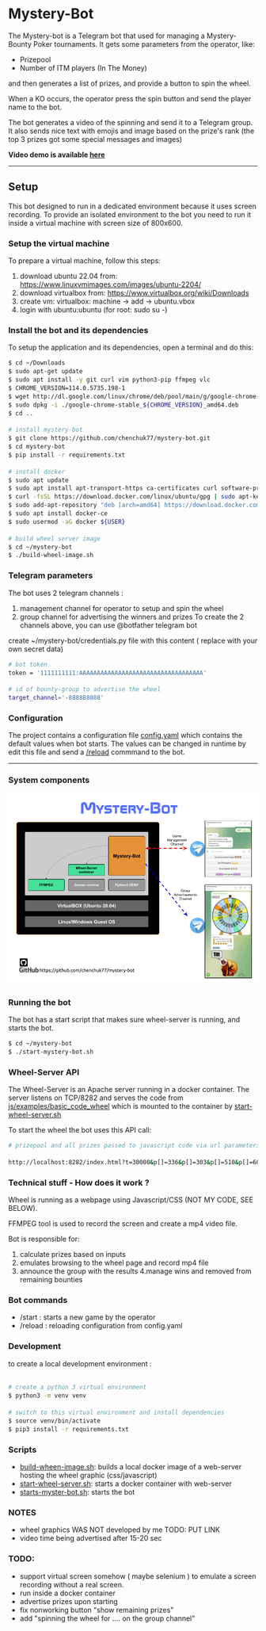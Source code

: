
# Mystery-Bot

The Mystery-bot is a Telegram bot that used for managing a Mystery-Bounty 
Poker tournaments. It gets some parameters from the operator, like:
* Prizepool
* Number of ITM players (In The Money)

and then  generates a list of prizes, and provide a button to spin the wheel.

When a KO occurs, the operator press the spin button and send the player name to the bot.

The bot generates a video of the spinning and send it to a Telegram group.
It also sends nice text with emojis and image based on the prize's rank
(the top 3 prizes got some special messages and images) 

<b>Video demo is available [here](https://drive.google.com/file/d/1EclsQLGUw6jx1ZN6UUKN8BuReREwBrFt/view?usp=sharing)</b>

--------------------
## Setup
This bot designed to run in a dedicated environment because it uses screen recording.
To provide an isolated environment to the bot you need to run it 
inside a virtual machine with screen size of 800x600.


### Setup the virtual machine
To prepare a virtual machine, follow this steps:
1. download ubuntu 22.04 from: https://www.linuxvmimages.com/images/ubuntu-2204/
2. download virtualbox from: https://www.virtualbox.org/wiki/Downloads
3. create vm: virtualbox: machine -> add -> ubuntu.vbox 
4. login with ubuntu:ubuntu (for root: sudo su -)

### Install the bot and its dependencies
To setup the application and its dependencies, open a terminal and do this:

```bash
$ cd ~/Downloads
$ sudo apt-get update 
$ sudo apt install -y git curl vim python3-pip ffmpeg vlc
$ CHROME_VERSION=114.0.5735.198-1
$ wget http://dl.google.com/linux/chrome/deb/pool/main/g/google-chrome-stable/google-chrome-stable_${CHROME_VERSION}_amd64.deb
$ sudo dpkg -i ./google-chrome-stable_${CHROME_VERSION}_amd64.deb
$ cd ..

# install mystery-bot
$ git clone https://github.com/chenchuk77/mystery-bot.git
$ cd mystery-bot
$ pip install -r requirements.txt

# install docker
$ sudo apt update
$ sudo apt install apt-transport-https ca-certificates curl software-properties-common
$ curl -fsSL https://download.docker.com/linux/ubuntu/gpg | sudo apt-key add -
$ sudo add-apt-repository "deb [arch=amd64] https://download.docker.com/linux/ubuntu focal stable"
$ sudo apt install docker-ce
$ sudo usermod -aG docker ${USER}

# build wheel server image
$ cd ~/mystery-bot
$ ./build-wheel-image.sh
```
### Telegram parameters
The bot uses 2 telegram channels :
1. management channel for operator to setup and spin the wheel
2. group channel for advertising the winners and prizes
To create the 2 channels above, you can use @botfather telegram bot 

create ~/mystery-bot/credentials.py file with this content ( replace with your own secret data)
```bash
# bot token
token = '1111111111:AAAAAAAAAAAAAAAAAAAAAAAAAAAAAAAAAAA'

# id of bounty-group to advertise the wheel
target_channel='-888888888'

```

### Configuration
The project contains a configuration file [config.yaml](config.yml) which contains the default values when bot starts.
The values can be changed in runtime by edit this file and send a [/reload](http://www.w.w) commmand to the bot.

--------------


### System components
![](mystery-bot.png)


### Running the bot
The bot has a start script that makes sure wheel-server is running, 
and starts the bot.

```bash
$ cd ~/mystery-bot
$ ./start-mystery-bot.sh
```

### Wheel-Server API
The Wheel-Server is an Apache server running in a docker container. The server listens
on TCP/8282 and serves the code from [js/examples/basic_code_wheel](js/examples/basic_code_wheel) 
which is mounted to the container by [start-wheel-server.sh](start-wheel-server.sh)

To start the wheel the bot uses this API call:

```bash 
# prizepool and all prizes passed to javascript code via url parameters:

http://localhost:8282/index.html?t=30000&p[]=336&p[]=303&p[]=510&p[]=6042&p[]=318&p[]=285&p[]=285&p[]=4500&p[]=354&p[]=303&p[]=270&p[]=3300&p[]=270&p[]=270&p[]=510&p[]=2700&p[]=303&p[]=600&p[]=270&p[]=1950&p[]=900&p[]=510&p[]=303&p[]=1500&p[]=318&p[]=285&p[]=285&p[]=1200&p[]=510&p[]=510'
```

### Technical stuff - How does it work ?
Wheel is running as a webpage using Javascript/CSS (NOT MY CODE, SEE BELOW).

FFMPEG tool is used to record the screen and create a mp4 video file.

Bot is responsible for:
1. calculate prizes based on inputs
2. emulates browsing to the wheel page and record mp4 file
3. announce the group with the results
4.manage wins and removed from remaining bounties


### Bot commands
* /start : starts a new game by the operator
* /reload : reloading configuration from config.yaml


### Development
to create a local development environment :
```bash

# create a python 3 virtual environment
$ python3 -m venv venv

# switch to this virtual environment and install dependencies
$ source venv/bin/activate
$ pip3 install -r requirements.txt

```
### Scripts
* [build-wheen-image.sh](build-wheel-image.sh): builds a local docker image of a web-server hosting the wheel graphic (css/javascript) 
* [start-wheel-server.sh](start-wheel-server.sh): starts a docker container with web-server
* [starts-myster-bot.sh](start-mystery-bot.sh): starts the bot


### NOTES
* wheel graphics WAS NOT developed by me TODO: PUT LINK
* video time being advertised after 15-20 sec

### TODO:
* support virtual screen somehow ( maybe selenium ) to emulate a screen recording without a real screen.
* run inside a docker container
* advertise prizes upon starting
* fix nonworking button "show remaining prizes"
* add "spinning the wheel for .... on the group channel"